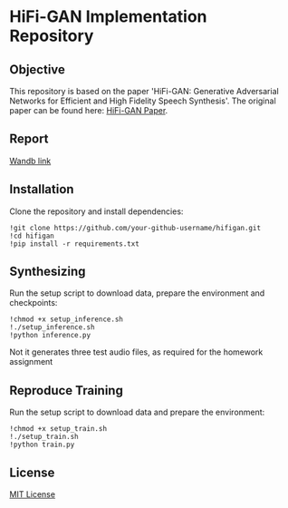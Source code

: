 # HiFi-GAN Implementation Repository

## Objective

This repository is based on the paper  'HiFi-GAN: Generative Adversarial Networks for Efficient and High Fidelity Speech Synthesis'. The original paper can be found here: [HiFi-GAN Paper](https://arxiv.org/abs/2010.05646).

## Report

[Wandb link](https://wandb.ai/kitsuyomi/dla-hw-4/reports/HiFi-GAN-Implementation--Vmlldzo2MTc3MzMz?accessToken=s7a12xzt1tywgcvudvxb84nygav1yrkx1wwizgzic7ygewb8yd35ilsdwrs7u0j8)

## Installation

Clone the repository and install dependencies:

```
!git clone https://github.com/your-github-username/hifigan.git
!cd hifigan
!pip install -r requirements.txt
```

## Synthesizing

Run the setup script to download data, prepare the environment and checkpoints:

```
!chmod +x setup_inference.sh
!./setup_inference.sh
!python inference.py
```

Not it generates three test audio files, as required for the homework assignment

## Reproduce Training

Run the setup script to download data and prepare the environment:

```
!chmod +x setup_train.sh
!./setup_train.sh
!python train.py
```

## License

[MIT License](LICENSE)
